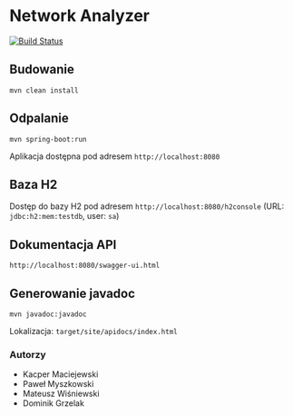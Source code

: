 # Network Analyzer

[![Build Status](https://travis-ci.org/dominikbrandon/network-analyzer.svg?branch=develop)](https://travis-ci.org/dominikbrandon/network-analyzer)

## Budowanie
`mvn clean install`

## Odpalanie
`mvn spring-boot:run`

Aplikacja dostępna pod adresem `http://localhost:8080`

## Baza H2
Dostęp do bazy H2 pod adresem `http://localhost:8080/h2console` (URL: `jdbc:h2:mem:testdb`, user: `sa`)

## Dokumentacja API
`http://localhost:8080/swagger-ui.html`

## Generowanie javadoc
`mvn javadoc:javadoc`

Lokalizacja: `target/site/apidocs/index.html`

### Autorzy
* Kacper Maciejewski
* Paweł Myszkowski
* Mateusz Wiśniewski
* Dominik Grzelak